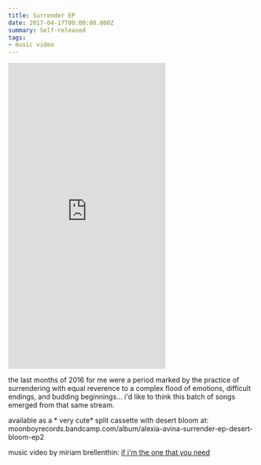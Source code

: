 ```yaml
---
title: Surrender EP
date: 2017-04-17T00:00:00.000Z
summary: Self-released
tags:
- music video
---
```


<iframe style="border: 0; width: 320px; height: 621px;" src="https://bandcamp.com/EmbeddedPlayer/album=4096772190/size=large/bgcol=ffffff/linkcol=B1B4C3/transparent=true/" seamless><a href="http://alexiaavina.bandcamp.com/album/surrender-ep">Surrender EP by Alexia Avina</a></iframe>

the last months of 2016 for me were a period marked by the practice of surrendering with equal reverence to a complex flood of emotions, difficult endings, and budding beginnings... i'd like to think this batch of songs emerged from that same stream.

available as a * very cute* split cassette with desert bloom at:
moonboyrecords.bandcamp.com/album/alexia-avina-surrender-ep-desert-bloom-ep2

music video by miriam brellenthin:
[if i'm the one that you need](vimeo.com/208019108)